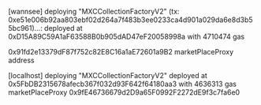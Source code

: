 [wannsee]
deploying "MXCCollectionFactoryV2" (tx: 0xe51e006b92aa803ebf02d264a7f483b3ee0233ca4d901a029da6e8d3b55bc961)...: deployed at 0xD15A89C59A1aF63588B0b905dAD47eF20058998a with 4710474 gas

0x91fd2e13379dF87f752c82E8C16a1aE72601a9B2 marketPlaceProxy address

[localhost]
deploying "MXCCollectionFactoryV2" deployed at 0x5FbDB2315678afecb367f032d93F642f64180aa3 with 4636313 gas
marketPlaceProxy 0x9fE46736679d2D9a65F0992F2272dE9f3c7fa6e0
